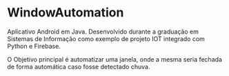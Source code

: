 # WindowAutomation

Aplicativo Android em Java. Desenvolvido durante a graduação em Sistemas de Informação como exemplo de projeto IOT integrado com Python e Firebase.

O Objetivo principal é automatizar uma janela, onde a mesma seria fechada de forma automática caso fosse detectado chuva.